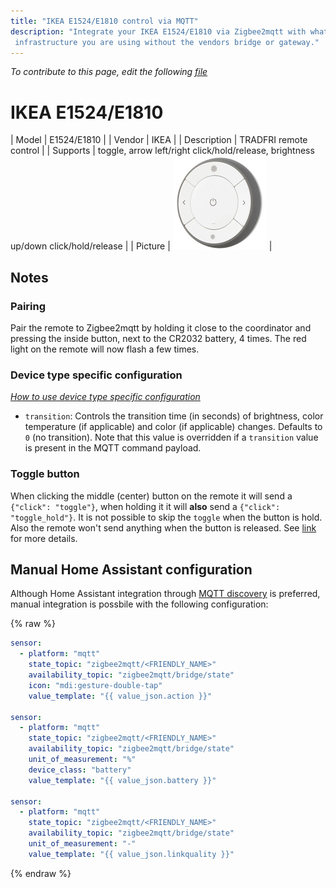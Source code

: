 ```yaml
---
title: "IKEA E1524/E1810 control via MQTT"
description: "Integrate your IKEA E1524/E1810 via Zigbee2mqtt with whatever smart home
 infrastructure you are using without the vendors bridge or gateway."
---
```


*To contribute to this page, edit the following
[file](https://github.com/Koenkk/zigbee2mqtt.io/blob/master/docs/devices/E1524/E1810.md)*

# IKEA E1524/E1810

| Model | E1524/E1810  |
| Vendor  | IKEA  |
| Description | TRADFRI remote control |
| Supports | toggle, arrow left/right click/hold/release, brightness up/down click/hold/release |
| Picture | ![IKEA E1524/E1810](../images/devices/E1524-E1810.jpg) |

## Notes


### Pairing
Pair the remote to Zigbee2mqtt by holding it close to the coordinator and
pressing the inside button, next to the CR2032 battery, 4 times.
The red light on the remote will now flash a few times.


### Device type specific configuration
*[How to use device type specific configuration](../configuration/device_specific_configuration.md)*


* `transition`: Controls the transition time (in seconds) of brightness,
color temperature (if applicable) and color (if applicable) changes. Defaults to `0` (no transition).
Note that this value is overridden if a `transition` value is present in the MQTT command payload.


### Toggle button
When clicking the middle (center) button on the remote it will send a `{"click": "toggle"}`, when holding it
it will **also** send a `{"click": "toggle_hold"}`. It is not possible to skip the `toggle` when the button is hold.
Also the remote won't send anything when the button is released.
See [link](https://github.com/Koenkk/zigbee2mqtt/issues/2077#issuecomment-538691885) for more details.


## Manual Home Assistant configuration
Although Home Assistant integration through [MQTT discovery](../integration/home_assistant) is preferred,
manual integration is possbile with the following configuration:


{% raw %}
```yaml
sensor:
  - platform: "mqtt"
    state_topic: "zigbee2mqtt/<FRIENDLY_NAME>"
    availability_topic: "zigbee2mqtt/bridge/state"
    icon: "mdi:gesture-double-tap"
    value_template: "{{ value_json.action }}"

sensor:
  - platform: "mqtt"
    state_topic: "zigbee2mqtt/<FRIENDLY_NAME>"
    availability_topic: "zigbee2mqtt/bridge/state"
    unit_of_measurement: "%"
    device_class: "battery"
    value_template: "{{ value_json.battery }}"

sensor:
  - platform: "mqtt"
    state_topic: "zigbee2mqtt/<FRIENDLY_NAME>"
    availability_topic: "zigbee2mqtt/bridge/state"
    unit_of_measurement: "-"
    value_template: "{{ value_json.linkquality }}"
```
{% endraw %}


